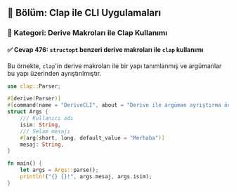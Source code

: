 ## 📘 Bölüm: Clap ile CLI Uygulamaları  
### 🔹 Kategori: Derive Makroları ile Clap Kullanımı  
#### ✅ Cevap 476: `structopt` benzeri derive makroları ile `clap` kullanımı

Bu örnekte, `clap`'in derive makroları ile bir yapı tanımlanmış ve argümanlar bu yapı üzerinden ayrıştırılmıştır.

```rust
use clap::Parser;

#[derive(Parser)]
#[command(name = "DeriveCLI", about = "Derive ile argüman ayrıştırma örneği")]
struct Args {
    /// Kullanıcı adı
    isim: String,
    /// Selam mesajı
    #[arg(short, long, default_value = "Merhaba")]
    mesaj: String,
}

fn main() {
    let args = Args::parse();
    println!("{} {}!", args.mesaj, args.isim);
}
```
